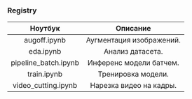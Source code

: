 ### Registry

|Ноутбук                    |Описание                                        |
|:-------------------------:|:----------------------------------------------:|
|augoff.ipynb               |Аугментация изображений.                        |
|eda.ipynb                  |Анализ датасета.                                |
|pipeline_batch.ipynb       |Инференс модели батчем.                         |
|train.ipynb                |Тренировка модели.                              |
|video_cutting.ipynb        |Нарезка видео на кадры.                         |